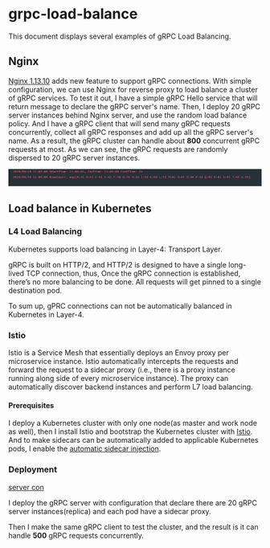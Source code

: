 # grpc-load-balance

This document displays several examples of gRPC Load Balancing. 

## Nginx 

[Nginx 1.13.10](https://www.nginx.com/blog/nginx-1-13-10-grpc/) adds new feature to support gRPC connections. With simple configuration, we can use Nginx for reverse proxy to load balance a cluster of gRPC services. 
To test it out, I have a simple gRPC Hello service that will return message to declare the gRPC server's name. Then, I deploy 20 gRPC server instances behind Nginx server, and use the random load balance policy. 
And I have a gRPC client that will send many gRPC requests concurrently, collect all gRPC responses and add up all the gRPC server's name. As a result, the gRPC cluster can handle about **800** concurrent gRPC requests at most. As we can see, the gRPC requests are randomly dispersed to 20 gRPC server instances.

![](https://github.com/yuyilei/grpc-load-balance/blob/master/pictrue/ng.jpg?raw=true) 

## Load balance in Kubernetes

### L4 Load Balancing

Kubernetes supports load balancing in Layer-4: Transport Layer. 

gRPC is built on HTTP/2, and HTTP/2 is designed to have a single long-lived TCP connection, thus, Once the gRPC connection is established, there’s no more balancing to be done. All requests will get pinned to a single destination pod.

To sum up, gPRC connections can not be automatically balanced in Kubernetes in Layer-4.

### Istio

Istio is a Service Mesh that essentially deploys an Envoy proxy per microservice instance. Istio automatically intercepts the requests and forward the request to a sidecar proxy (i.e., there is a proxy instance running along side of every microservice instance). The proxy can automatically discover backend instances and perform L7 load balancing. 

#### Prerequisites
I deploy a Kubernetes cluster with only one node(as master and work node as well), then I install Istio and bootstrap the Kubernetes cluster with [Istio](https://istio.io/docs/setup/install/kubernetes/). 
And to make sidecars can be automatically added to applicable Kubernetes pods, I enable the [automatic sidecar injection](https://istio.io/docs/setup/additional-setup/sidecar-injection/#automatic-sidecar-injection). 

### Deployment 

[server con]()

I deploy the gRPC server with configuration that declare there are 20 gRPC server instances(replica) and each pod have a sidecar proxy. 

Then I make the same gRPC client to test the cluster, and the result is it can handle **500** gRPC requests concurrently. 
 
